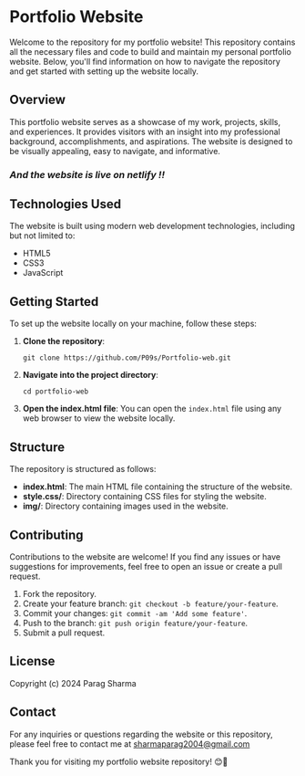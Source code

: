 # Portfolio Website

Welcome to the repository for my portfolio website! This repository contains all the necessary files and code to build and maintain my personal portfolio website. Below, you'll find information on how to navigate the repository and get started with setting up the website locally.

## Overview

This portfolio website serves as a showcase of my work, projects, skills, and experiences. It provides visitors with an insight into my professional background, accomplishments, and aspirations. The website is designed to be visually appealing, easy to navigate, and informative.

### *And the website is live on netlify !!*

## Technologies Used

The website is built using modern web development technologies, including but not limited to:

- HTML5
- CSS3
- JavaScript

## Getting Started

To set up the website locally on your machine, follow these steps:

1. **Clone the repository**: 
   ```
   git clone https://github.com/P09s/Portfolio-web.git
   ```

2. **Navigate into the project directory**:
   ```
   cd portfolio-web
   ```

3. **Open the index.html file**:
   You can open the `index.html` file using any web browser to view the website locally.

## Structure

The repository is structured as follows:

- **index.html**: The main HTML file containing the structure of the website.
- **style.css/**: Directory containing CSS files for styling the website.
- **img/**: Directory containing images used in the website.

## Contributing

Contributions to the website are welcome! If you find any issues or have suggestions for improvements, feel free to open an issue or create a pull request.

1. Fork the repository.
2. Create your feature branch: `git checkout -b feature/your-feature`.
3. Commit your changes: `git commit -am 'Add some feature'`.
4. Push to the branch: `git push origin feature/your-feature`.
5. Submit a pull request.

## License

Copyright (c) 2024 Parag Sharma

## Contact

For any inquiries or questions regarding the website or this repository, please feel free to contact me at sharmaparag2004@gmail.com

Thank you for visiting my portfolio website repository! 😊🚀
